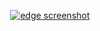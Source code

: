 <p align="center">
	<a href="https://edge.rayhanadev.repl.co">
		<img src="https://edge.rayhanadev.repl.co/public/edge-screenshot.jpg" alt="edge screenshot">
	</a>
</p>

 